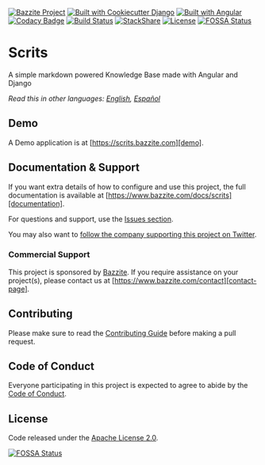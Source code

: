 [![Bazzite Project](https://img.shields.io/badge/Bazzite-project-blue.svg?style=flat-square)](https://www.bazzite.com/products/scrits?utm_source=github&utm_medium=readme&utm_campaign=scrits)
[![Built with Cookiecutter Django](https://img.shields.io/badge/built%20with-Cookiecutter%20Django-ff69b4.svg?style=flat-square)](https://github.com/pydanny/cookiecutter-django/)
[![Built with Angular](https://img.shields.io/badge/built%20with-Angular-E20034.svg?style=flat-square)](https://angular.io)
[![Codacy Badge](https://img.shields.io/codacy/grade/daaeba545f7a43f0b7e09847e1f57faf.svg?style=flat-square)](https://www.codacy.com/app/bazzite/scrits?utm_source=github.com&utm_medium=referral&utm_content=bazzite/scrits&utm_campaign=Badge_Grade)
[![Build Status](https://img.shields.io/travis/bazzite/scrits.svg?style=flat-square)](https://travis-ci.org/bazzite/scrits)
[![StackShare](https://img.shields.io/badge/tech-stack-0690fa.svg?style=flat)](https://stackshare.io/bazzite/scrits)
[![License](https://img.shields.io/badge/license-Apache-blue.svg?style=flat-square)](https://raw.githubusercontent.com/bazzite/scrits/develop/LICENSE)
[![FOSSA Status](https://app.fossa.io/api/projects/git%2Bgithub.com%2Fbazzite%2Fscrits.svg?type=shield)](https://app.fossa.io/projects/git%2Bgithub.com%2Fbazzite%2Fscrits?ref=badge_shield)

# Scrits

A simple markdown powered Knowledge Base made with Angular and Django

*Read this in other languages: [English](README.md), [Español](README.es.md)*

## Demo

A Demo application is at [https://scrits.bazzite.com][demo].

## Documentation & Support

If you want extra details of how to configure and use this project, the full documentation is available at [https://www.bazzite.com/docs/scrits][documentation].

For questions and support, use the [Issues section][issues].

You may also want to [follow the company supporting this project on Twitter][twitter].

### Commercial Support

This project is sponsored by [Bazzite][bazzite-website]. If you require assistance on your project(s), please contact us at [https://www.bazzite.com/contact][contact-page].

## Contributing

Please make sure to read the [Contributing Guide][contributing] before making a pull request.

## Code of Conduct

Everyone participating in this project is expected to agree to abide by the [Code of Conduct][code-of-conduct].

## License

Code released under the [Apache License 2.0][license-page].


[demo]: https://scrits.bazzite.com?utm_source=github&utm_medium=readme&utm_campaign=scrits
[documentation]: https://www.bazzite.com/docs/scrits?utm_source=github&utm_medium=readme&utm_campaign=scrits
[contributing]: https://www.bazzite.com/docs/scrits/contributing?utm_source=github&utm_medium=readme&utm_campaign=scrits
[code-of-conduct]: https://www.bazzite.com/open-source/code-of-conduct?utm_source=github&utm_medium=readme&utm_campaign=scrits
[issues]: https://github.com/bazzite/scrits/issues
[twitter]: https://twitter.com/BazziteTech
[bazzite-website]: https://www.bazzite.com?utm_source=github&utm_medium=readme&utm_campaign=scrits
[contact-page]: https://www.bazzite.com/contact?utm_source=github&utm_medium=readme&utm_campaign=scrits
[license-page]: https://www.bazzite.com/docs/scrits/license?utm_source=github&utm_medium=readme&utm_campaign=scrits


[![FOSSA Status](https://app.fossa.io/api/projects/git%2Bgithub.com%2Fbazzite%2Fscrits.svg?type=large)](https://app.fossa.io/projects/git%2Bgithub.com%2Fbazzite%2Fscrits?ref=badge_large)
